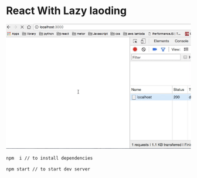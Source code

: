 # React With Lazy laoding

![lazy loading](https://raw.githubusercontent.com/saigowthamr/Lazy-Loading-React/master/lazy2.gif)

```
npm  i // to install dependencies
```

```
npm start // to start dev server
```
